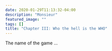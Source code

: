 ```yaml
---
date: 2020-01-29T11:13:32-04:00
description: "Monsieur"
featured_image: ""
tags: []
title: "Chapter III: Who the hell is the WHO"
---
```


The name of the game ...
